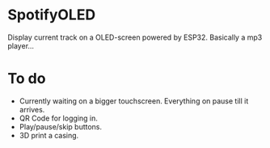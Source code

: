 # SpotifyOLED
Display current track on a OLED-screen powered by ESP32.
Basically a mp3 player...

# To do
- Currently waiting on a bigger touchscreen. Everything on pause till it arrives.
- QR Code for logging in.
- Play/pause/skip buttons.
- 3D print a casing.
